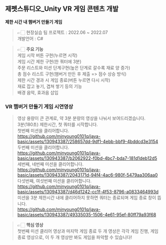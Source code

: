 ## 제펫스튜디오_Unity VR 게임 콘텐츠 개발
**제한 시간 내 햄버거 만들기 게임**

> 👉🏻 현장실습 팀 프로젝트 : 2022.06 ~ 2022.07 <br />
> 개발언어 : C#<br />

> 👉🏻 **주요 기능** <br />
>  게임 시작 버튼 구현(누르면 시작) <br />
>  게임 시간 제한 구현(한 쿼터에 3분) <br />
>  주문 리스트와 미션 단계구현(높은 단계로 갈수록 재료 양 증가) <br />
>  총 점수 리스트 구현(햄버거 만든 후 제출 => 점수 상승 방식) <br />
>  제한 시간 경과 시 게임 종료(버튼 누르면 다시 시작) <br />
>  재료 잡고 놓기, 겹쳐 쌓기 등의 기능 <br />
>  배경 음악, 효과음 삽입 <br />

### VR 햄버거 만들기 게임 시연영상 <br />
>  영상 용량이 큰 관계로, 약 3분 분량의 영상을 나눠서 보여드리겠습니다. <br />
>  3분(180초) 제한시간, 첫 쿼터를 시작합니다. <br />
>  첫번째 미션을 클리어합니다. <br />
https://github.com/minyoung0101q/java-basic/assets/130943387/258657dd-9df1-4ebb-bbf9-4bddcd3e3154
> <br />
>  두번째 미션을 클리어합니다. <br />
https://github.com/minyoung0101q/java-basic/assets/130943387/b2062922-f0bd-4bc7-bda7-181d1deb12d5
> <br />
>  세번째, 네번째 미션을 클리어합니다. <br />
https://github.com/minyoung0101q/java-basic/assets/130943387/2043171d-94f4-4ac6-980f-5479aa306aa0
> <br />
>  다섯번째, 여섯번째 미션을 클리어합니다. <br />
https://github.com/minyoung0101q/java-basic/assets/130943387/d46d1242-cc1f-4f53-8796-a0833464993d <br />
>  미션을 3분 제한시간 내에 클리어하지 못하면 쿼터는 종료되며 게임 종료 창이 뜹니다. <br />
https://github.com/minyoung0101q/java-basic/assets/130943387/49335035-1506-4e61-95ef-80ff79a93f68 <br />

> 👉🏻 **핵심 영상** <br />
>  첫번째 미션 클리어 영상과 마지막 게임 종료 두 개 영상은 각각 게임 진행, 게임 종료 영상으로, 이 두 개 영상만 봐도 게임을 파악할 수 있습니다! <br />
